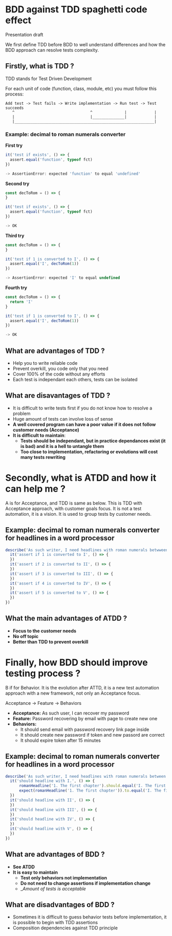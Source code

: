 # BDD against TDD spaghetti code effect

Presentation draft

We first define TDD before BDD to well understand differences and how the BDD approach can resolve tests complexity.

## Firstly, what is TDD ?

TDD stands for Test Driven Development

For each unit of code (function, class, module, etc) you must follow this process:

```
Add test -> Test fails -> Write implementation -> Run test -> Test succeeds
   ^                                 ^              |            |
   |                                 |______________|            |
   |_____________________________________________________________|
```

### Example: decimal to roman numerals converter

__First try__

```javascript
it('test if exists', () => {
  assert.equal('function', typeof fct)
})

-> AssertionError: expected 'function' to equal 'undefined'
```

__Second try__

```javascript
const decToRom = () => {
}

it('test if exists', () => {
  assert.equal('function', typeof fct)
})

-> OK
```

__Third try__

```javascript
const decToRom = () => {
}

it('test if 1 is converted to I', () => {
  assert.equal('I', decToRom(1))
})

-> AssertionError: expected 'I' to equal undefined
```

__Fourth try__

```javascript
const decToRom = () => {
  return 'I'
}

it('test if 1 is converted to I', () => {
  assert.equal('I', decToRom(1))
})

-> OK
```

## What are advantages of TDD ?

* Help you to write reliable code
* Prevent overkill, you code only that you need
* Cover 100% of the code without any efforts
* Each test is independant each others, tests can be isolated

## What are disavantages of TDD ?

* It is difficult to write tests first if you do not know how to resolve a problem
* Huge amount of tests can involve loss of sense
* __A well covered program can have a poor value if it does not follow customer needs (Acceptance)__
* __It is difficult to maintain__:
    * __Tests should be independant, but in practice dependances exist (it is bad) and it is a hell to untangle them__
    * __Too close to implementation, refactoring or evolutions will cost many tests rewriting__

# Secondly, what is ATDD and how it can help me ?

A is for Acceptance, and TDD is same as below.
This is TDD with Acceptance approach, with customer goals focus.
It is not a test automation, it is a vision.
It is used to group tests by customer needs.

## Example: decimal to roman numerals converter for headlines in a word processor

```javascript
describe('As such writer, I need headlines with roman numerals betwween 1 and 5', () => {
  it('assert if 1 is converted to I', () => {
  })
  it('assert if 2 is converted to II', () => {
  })
  it('assert if 3 is converted to III', () => {
  })
  it('assert if 4 is converted to IV', () => {
  })
  it('assert if 5 is converted to V', () => {
  })
})
```

## What the main advantages of ATDD ?

* __Focus to the customer needs__
* __No off topic__
* __Better than TDD to prevent overkill__

# Finally, how BDD should improve testing process ?

B if for Behavior.
It is the evolution after ATTD, it is a new test automation approach with a new framework, not only an Acceptance focus.

Acceptance -> Feature -> Behaviors

* __Acceptance:__ As such user, I can recover my password
* __Feature:__ Password recovering by email with page to create new one
* __Behaviors:__ 
    * It should send email with password recovery link page inside
    * It should create new password if token and new passord are correct
    * It should expire token after 15 minutes

## Example: decimal to roman numerals converter for headlines in a word processor

```javascript
describe('As such writer, I need headlines with roman numerals between 1 and 5', () => {
  it('should headline with I.', () => {
      romanHeadline('1. The first chapter').should.equal('I. The first chapter')
      expect(romanHeadline('1. The first chapter')).to.equal('I. The first chapter')
  })
  it('should headline with II', () => {
  })
  it('should headline with III', () => {
  })
  it('should headline with IV', () => {
  })
  it('should headline with V', () => {
  })
})
```

## What are advantages of BDD ?

* __See ATDD__
* __It is easy to maintain__
  * __Test only behaviors not implementation__
  * __Do not need to change assertions if implementation change__
  * __Amount of tests is acceptable_

## What are disadvantages of BDD ?

* Sometimes it is difficult to guess behavior tests before implementation, it is possible to begin with TDD assertions
* Composition dependencies against TDD principle
